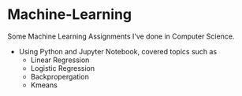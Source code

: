 # Machine-Learning

Some Machine Learning Assignments I've done in Computer Science.

- Using Python and Jupyter Notebook, covered topics such as
    - Linear Regression
    - Logistic Regression
    - Backpropergation
    - Kmeans   